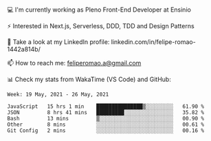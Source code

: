 💻 I'm currently working as Pleno Front-End Developer at Ensinio

⚡ Interested in Next.js, Serverless, DDD, TDD and Design Patterns

👥 Take a look at my LinkedIn profile: linkedin.com/in/felipe-romao-1442a814b/

📫 How to reach me: feliperomao.a@gmail.com

📊 Check my stats from WakaTime (VS Code) and GitHub:

<!--START_SECTION:waka-->
```text
Week: 19 May, 2021 - 26 May, 2021

JavaScript   15 hrs 1 min    ███████████████▒░░░░░░░░░   61.90 % 
JSON         8 hrs 41 mins   █████████░░░░░░░░░░░░░░░░   35.82 % 
Bash         13 mins         ▒░░░░░░░░░░░░░░░░░░░░░░░░   00.90 % 
Other        8 mins          ░░░░░░░░░░░░░░░░░░░░░░░░░   00.61 % 
Git Config   2 mins          ░░░░░░░░░░░░░░░░░░░░░░░░░   00.16 % 
```
<!--END_SECTION:waka-->
